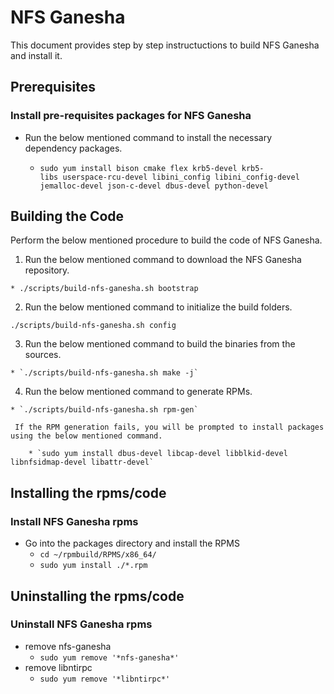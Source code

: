 # NFS Ganesha

This document provides step by step instructuctions to build NFS Ganesha and install it.

## Prerequisites

  ### Install pre-requisites packages for NFS Ganesha
  
  * Run the below mentioned command to install the necessary dependency packages.
  
    * `sudo yum install bison cmake flex krb5-devel krb5-libs userspace-rcu-devel libini_config libini_config-devel jemalloc-devel json-c-devel dbus-devel python-devel`
    
## Building the Code
  
  Perform the below mentioned procedure to build the code of NFS Ganesha.
  
  1. Run the below mentioned command to download the NFS Ganesha repository.
  
    * ./scripts/build-nfs-ganesha.sh bootstrap
    
  2. Run the below mentioned command to initialize the build folders.
  
    ./scripts/build-nfs-ganesha.sh config
    
  3. Run the below mentioned command to build the binaries from the sources.
  
    * `./scripts/build-nfs-ganesha.sh make -j`
    
  4. Run the below mentioned command to generate RPMs.
  
    * `./scripts/build-nfs-ganesha.sh rpm-gen`
    
     If the RPM generation fails, you will be prompted to install packages using the below mentioned command.
     
        * `sudo yum install dbus-devel libcap-devel libblkid-devel libnfsidmap-devel libattr-devel`

## Installing the rpms/code
  
  ### Install NFS Ganesha rpms
  * Go into the packages directory and install the RPMS
    * `cd ~/rpmbuild/RPMS/x86_64/`
    * `sudo yum install ./*.rpm`

## Uninstalling the rpms/code
  
  ### Uninstall NFS Ganesha rpms
  * remove nfs-ganesha
    * `sudo yum remove '*nfs-ganesha*'`
  * remove libntirpc
    * `sudo yum remove '*libntirpc*'`
